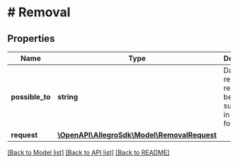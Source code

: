 # # Removal

## Properties

Name | Type | Description | Notes
------------ | ------------- | ------------- | -------------
**possible_to** | **string** | Date until a removal request can be submitted in ISO 8601 format |
**request** | [**\OpenAPI\AllegroSdk\Model\RemovalRequest**](RemovalRequest.md) |  | [optional]

[[Back to Model list]](../../README.md#models) [[Back to API list]](../../README.md#endpoints) [[Back to README]](../../README.md)
